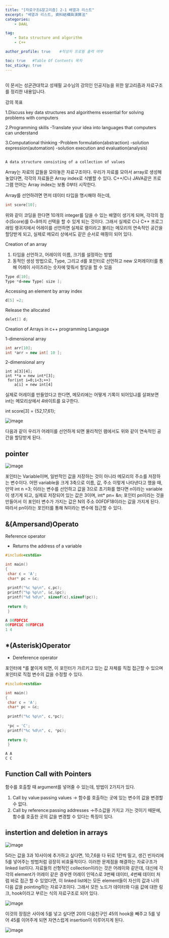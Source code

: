 ```yaml
---
title: "[자료구조&알고리즘] 2-1 배열과 리스트"
excerpt: "배열과 리스트, 資料結構與演算法"
categories:
    - DAAL

tag:
    - Data structure and algorithm
    - C++

author_profile: true    #작성자 프로필 출력 여부

toc: true   #Table Of Contents 목차 
toc_sticky: true
---
```


##
이 문서는 성균관대학교 성재필 교수님의 강의인 인공지능을 위한 알고리즘과 자료구조를 정리한 내용입니다.

강의 목표 

1.Discuss key data structures and algorithems essential for solving problems with computers

2.Programming skills
 -Translate your idea into languages that computers can understand
 
3.Computational thinking
 -Problem formulation(abstraction)
 -solution expression(automation)
 -solution execution and evaluation(analysis)

## 

```
A data structure consisting of a collection of values
```

Array는 자료의 값들을 모아놓은 자료구조이다. 우리가 자료를 모아서 array로 생성해놓았다면, 각각의 자료들은 Array index로 식별할 수 있다.
C++/C나 JAVA같은 프로그램 언어는 Array index는 보통 0부터 시작한다.

Array를 선언하려면 먼저 데이터 타입을 명시해야 하는데, 

```C++
int score[10];
```
위와 같이 코딩을 한다면 10개의 integer를 담을 수 있는 배열이 생기게 되며, 각각의 점수(Score)를 0~9까지 선택을 할 수 있게 되는 것이다.
그래서 실제로 C나 C++ 프로그래밍 랭귀지에서 어레이를 선언하면 실제로 램이라고 불리는 메모리의 연속적인 공간을 할당받게 되고, 실제로 메모리 상에서도 같은 순서로 매핑이 되어 있다.

Creation of an array
1. 타입을 선언하고, 어레이의 이름, 크기를 설정하는 방법
2. 동적인 생성 방법으로, Type, 그리고 d를 포인터로 선언하고 new 오퍼레이터를 통해 어레이 사이즈라는 숫자에 맞춰서 할당을 할 수 있음

```C++
Type d[10];
Type *d=new Type[ size ];
```

Accessing an element by array index
```C++
d[5] =2;
```

Release the allocated
```C++
delet[] d;
```

Creation of Arrays in c++ programming Language

1-dimensional array
```C++
int arr[10];
int *arr = new int[ 10 ];
```
2-dimensional arry
```
int a[3][4];
int **a = new int*[3];
 for(int i=0;i<3;++)
    a[i] = new int[4]
```

실제로 어레이를 만들었다고 한다면, 메모리에는 어떻게 기록이 되어있냐를 살펴보면 int는 메모리상에서 4바이트를 요구한다. 

int score[3] = {52,17,61};

![image](https://user-images.githubusercontent.com/81638919/136688619-80b699dd-773e-48d4-ad16-b3f3ba7b3662.png)

다음과 같이 우리가 어레이를 선언하게 되면 물리적인 램에서도 위와 같이 연속적인 공간을 할당받게 된다.

## pointer

![image](https://user-images.githubusercontent.com/81638919/136688765-c2bb6161-6ab2-4630-b300-77623b7e9aa6.png)

포인터는 Variable이며, 일반적인 값을 저장하는 것이 아니라 메모리의 주소를 저장하는 변수이다.
어떤 variable을 크게 3축으로 이름, 값, 주소 이렇게 나타낸다고 했을 때, 만약 int n =3; 이라는 변수를 선언하고 값을 3으로 초기화를 했다면
n이라는 variable이 생기게 되고, 실제로 저장되어 있는 값은 3이며, int* pn= &n; 포인터 pn이라는 것을 만들어서 이 포인터 변수가 가지는 값은 N의 주소 00FDF18이라는 값을 가지게 된다.
따라서 pn이라는 포인터를 통해 N이라는 변수에 접근할 수 있다.

## &(Ampersand)Operato

Reference operator
 - Returns the address of a variable
```C++
#include<cstdio>

int main()
{
 char c = 'A';
 char* pc = &c;
 
 printf("%c %p\n", c,pc);
 printf("%p %p\n", &c,&pc);
 printf("%d %d\n", sizeof(c),sizeof(pc));
 
 return 0;
 }
 ```
 ```C++
 A 00FDFC1C
 00FDFC1C 00FDFC18
 1 4
 ```
## *(Asterisk)Operator
- Dereference operator

포인터에 *를 붙이게 되면, 이 포인터가 가르키고 있는 값 자체를 직접 접근할 수 있으며 포인터로 직접 변수의 값을 수정할 수 있다.

```C++
#include<cstdio>

int main()
{
 char c = 'A';
 char* pc = &c;
 
 printf("%c %p\n", c,*pc);
 
 *pc = 'C';
 printf("%c %d\n", c, *pc);
 
 return 0;
 }

```
```C++
A A
C C
```
## Function Call with Pointers

함수를 호출할 때 argument를 넣어줄 수 있는데, 방법이 2가지가 있다.

1. Call by value:passing values -> 함수를 호출하는 곳에 있는 변수의 값을 변경할 수 없다.
2. Call by reference:passing addresses ->주소값을 가지고 가는 것이기 때문에, 함수를 호출한 곳의 값을 변경할 수 있다는 특징이 있다.

## instertion and deletion in arrays
![image](https://user-images.githubusercontent.com/81638919/136689480-10b1f866-1203-4170-9a46-1907f9e5f383.png)

5라는 값을 3과 10사이에 추가하고 싶다면, 10,7,6을 다 뒤로 1칸씩 밀고, 생긴 빈자리에 5를 넣어주는 방법처럼 굉장히 비효율적이다.
이러한 문제점을 해결하는 자료구조가 linked list이다. 자료들의 선형적인 collection이라는 것은 어레이와 같은데, 대신에 각각의 element가 어레이 같은 경우엔 어레이 인덱스로 3번째 데이터, 4번째 데이터 처럼 바로 접근 할 수 있었다면,
이 linked list에는 모든 element들이 자신의 값과 나의 다음 값을 pointing하는 자료구조이다. 그래서 모든 노드가 데이터와 다음 값에 대한 링크, hook이라고 부르는 식의 자료구조로 되어 있다.

![image](https://user-images.githubusercontent.com/81638919/136689601-b39ff301-03aa-4e0d-b926-91aee88503e3.png)

이것의 장점은 사이에 5를 넣고 싶다면 20의 다음친구인 45의 hook을 빼주고 5를 넣어 45를 이어주게 되면 자연스럽게 insertion이 이루어지게 된다.

![image](https://user-images.githubusercontent.com/81638919/136689648-1d62a494-7c25-4b43-9634-3ca53dde671e.png)



